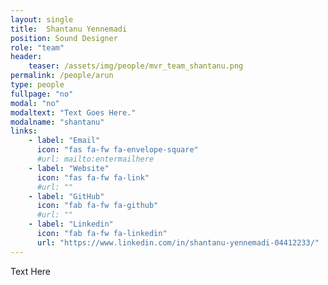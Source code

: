 ```yaml
---
layout: single
title:  Shantanu Yennemadi
position: Sound Designer
role: "team"
header:
    teaser: /assets/img/people/mvr_team_shantanu.png
permalink: /people/arun
type: people
fullpage: "no"
modal: "no"
modaltext: "Text Goes Here."
modalname: "shantanu"
links:
    - label: "Email"
      icon: "fas fa-fw fa-envelope-square"
      #url: mailto:entermailhere
    - label: "Website"
      icon: "fas fa-fw fa-link"
      #url: ""
    - label: "GitHub"
      icon: "fab fa-fw fa-github"
      #url: ""
    - label: "Linkedin"
      icon: "fab fa-fw fa-linkedin"
      url: "https://www.linkedin.com/in/shantanu-yennemadi-04412233/"
---
```


Text Here
